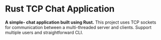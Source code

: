 # Rust TCP Chat Application
**A simple- chat application built using Rust.** This project uses TCP sockets for communication between a
multi-threaded server and clients. Support multiple users and straightforward CLI.
